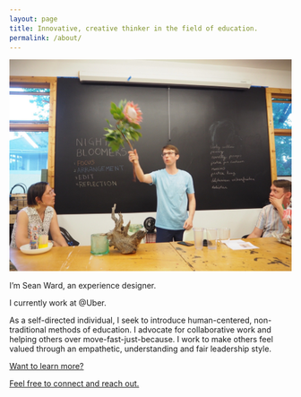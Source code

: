 ```yaml
---
layout: page
title: Innovative, creative thinker in the field of education.
permalink: /about/
---
```

![](/images/website-bio.jpg)

<p class="lead">I’m Sean Ward, an experience designer.</p>

I currently work at @Uber.

As a self-directed individual, I seek to introduce human-centered, non-traditional methods of education. I advocate for collaborative work and helping others over move-fast-just-because. I work to make others feel valued through an empathetic, understanding and fair leadership style.

[Want to learn more?](https://docs.google.com/document/d/e/2PACX-1vQKFQwNed0iE96Q9NHN7_cwdKR7J81xhMpBhfqcDbOXD34VSI1SuNYVx-tHRJybLlh_UMyUeahlk_pv/pub)

[Feel free to connect and reach out.](https://www.linkedin.com/in/sean-ward/)
